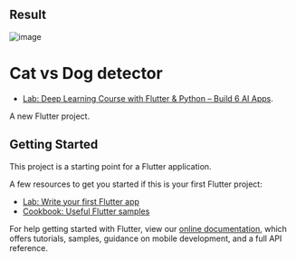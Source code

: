 ## Result
![image](https://github.com/vhtu/DetectCatvsDog/blob/master/img/all.png)

<!-- ## Image2
![image](https://github.com/vhtu/DetectCatvsDog/blob/master/img/img2.png)

## Image2
![image](https://github.com/vhtu/DetectCatvsDog/blob/master/img/img3.png) -->


# Cat vs Dog detector
- [Lab: Deep Learning Course with Flutter & Python – Build 6 AI Apps](https://www.udemy.com/course/flutter-deeplearning-course/).

A new Flutter project.

## Getting Started

This project is a starting point for a Flutter application.

A few resources to get you started if this is your first Flutter project:

- [Lab: Write your first Flutter app](https://flutter.dev/docs/get-started/codelab)
- [Cookbook: Useful Flutter samples](https://flutter.dev/docs/cookbook)

For help getting started with Flutter, view our
[online documentation](https://flutter.dev/docs), which offers tutorials,
samples, guidance on mobile development, and a full API reference.
